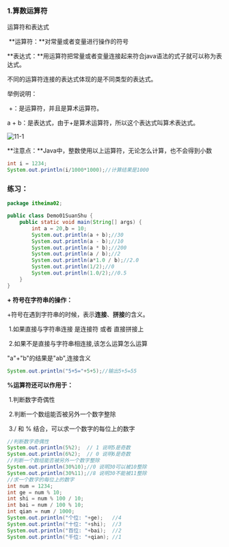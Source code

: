 ### 1.算数运算符

运算符和表达式

​	**运算符：**对常量或者变量进行操作的符号

​    **表达式：**用运算符把常量或者变量连接起来符合java语法的式子就可以称为表达式。

不同的运算符连接的表达式体现的是不同类型的表达式。

举例说明：

​	+：是运算符，并且是算术运算符。

   a + b：是表达式，由于+是算术运算符，所以这个表达式叫算术表达式。

![11-1](D:\GLdeData\JavaSE笔记\img\11-1.jpg)

**注意点：**Java中，整数使用以上运算符，无论怎么计算，也不会得到小数

```java
int i = 1234;
System.out.println(i/1000*1000);//计算结果是1000
```

### 练习：

```java
package itheima02;

public class Demo01SuanShu {
    public static void main(String[] args) {
        int a = 20,b = 10;
        System.out.println(a + b);//30
        System.out.println(a - b);//10
        System.out.println(a * b);//200
        System.out.println(a / b);//2
        System.out.println(a*1.0 / b);//2.0
        System.out.println(1/2);//0
        System.out.println(1.0/2);//0.5
    }
}
```

**+ 符号在字符串的操作：**

​	+符号在遇到字符串的时候，表示**连接**、**拼接**的含义。

​	  		1.如果直接与字符串连接 是连接符 或者 直接拼接上

​			   2.如果不是直接与字符串相连接,该怎么运算怎么运算

   "a"+"b"的结果是"ab",连接含义

```java
System.out.println("5+5="+5+5);//输出5+5=55
```

**%运算符还可以作用于：**

​	1.判断数字奇偶性

​	2.判断一个数组能否被另外一个数字整除

​	3./ 和 % 结合，可以求一个数字的每位上的数字

```java
//判断数字奇偶性
System.out.println(5%2);  // 1 说明5是奇数
System.out.println(6%2);  // 0 说明6是奇数
//判断一个数组能否被另外一个数字整除
System.out.println(30%10);//0 说明30可以被10整除
System.out.println(30%11);//8 说明30不能被11整除
//求一个数字的每位上的数字
int num = 1234;
int ge = num % 10;
int shi = num % 100 / 10;
int bai = num / 100 % 10;
int qian = num / 1000; 
System.out.println("个位: "+ge);   //4
System.out.println("十位: "+shi);  //3
System.out.println("百位: "+bai);  //2
System.out.println("千位: "+qian); //1
```